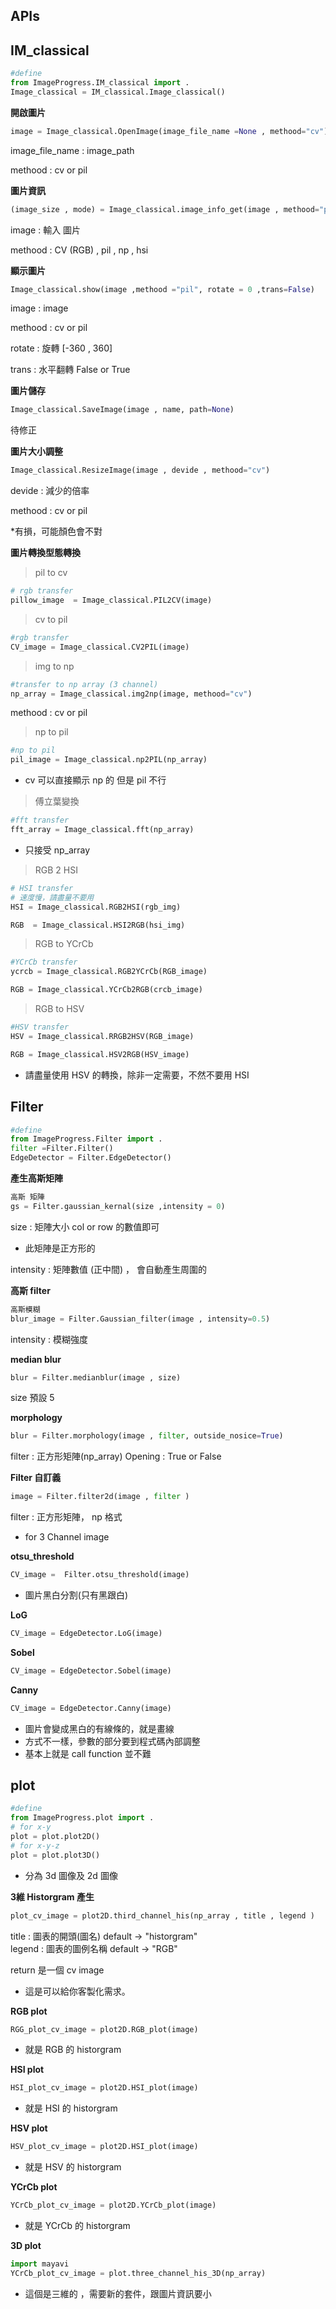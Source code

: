 ## APIs

## IM_classical

```python 
#define
from ImageProgress.IM_classical import . 
Image_classical = IM_classical.Image_classical()
```

**開啟圖片**
```python
image = Image_classical.OpenImage(image_file_name =None , methood="cv")
```
image_file_name : image_path 

methood         : cv or pil

**圖片資訊**
```python 
(image_size , mode) = Image_classical.image_info_get(image , methood="pil")
```
image : 輸入 圖片

methood : CV (RGB) , pil , np , hsi

**顯示圖片**
```python
Image_classical.show(image ,methood ="pil", rotate = 0 ,trans=False)
```
image : image 

methood : cv or pil 

rotate : 旋轉 [-360 , 360]

trans : 水平翻轉 False or True


**圖片儲存**
```python
Image_classical.SaveImage(image , name, path=None)
```
待修正

**圖片大小調整**
```python
Image_classical.ResizeImage(image , devide , methood="cv")
```
devide : 減少的倍率

methood : cv or pil 

*有損，可能顏色會不對

**圖片轉換型態轉換**

> pil to cv
```python
# rgb transfer
pillow_image  = Image_classical.PIL2CV(image)
```

> cv to pil
```python
#rgb transfer
CV_image = Image_classical.CV2PIL(image)
```

> img to np 
```python
#transfer to np array (3 channel)
np_array = Image_classical.img2np(image, methood="cv")
```
methood : cv or pil


> np to pil 
```python
#np to pil 
pil_image = Image_classical.np2PIL(np_array)
```
* cv 可以直接顯示 np 的 但是 pil 不行

> 傅立葉變換
```python
#fft transfer  
fft_array = Image_classical.fft(np_array)
```
* 只接受 np_array

> RGB 2 HSI
```python
# HSI transfer  
# 速度慢，請盡量不要用
HSI = Image_classical.RGB2HSI(rgb_img)

RGB  = Image_classical.HSI2RGB(hsi_img)
```

> RGB to YCrCb
```python
#YCrCb transfer 
ycrcb = Image_classical.RGB2YCrCb(RGB_image)

RGB = Image_classical.YCrCb2RGB(crcb_image)
```

> RGB to HSV
```python
#HSV transfer 
HSV = Image_classical.RRGB2HSV(RGB_image)

RGB = Image_classical.HSV2RGB(HSV_image)
```
* 請盡量使用 HSV 的轉換，除非一定需要，不然不要用 HSI

## Filter

```python
#define
from ImageProgress.Filter import . 
filter =Filter.Filter()
EdgeDetector = Filter.EdgeDetector()
```

**產生高斯矩陣**
```python
高斯 矩陣
gs = Filter.gaussian_kernal(size ,intensity = 0)
```
size : 矩陣大小 col or row 的數值即可
* 此矩陣是正方形的
  
intensity : 矩陣數值 (正中間) ， 會自動產生周圍的

**高斯 filter**
```python
高斯模糊
blur_image = Filter.Gaussian_filter(image , intensity=0.5)
```
intensity : 模糊強度

**median blur**
```python
blur = Filter.medianblur(image , size)
```
size 預設 5 

**morphology**
```python
blur = Filter.morphology(image , filter, outside_nosice=True)
```
filter : 正方形矩陣(np_array)
Opening : True or False


**Filter 自訂義**
```python
image = Filter.filter2d(image , filter )
```
filter : 正方形矩陣， np 格式
* for 3 Channel image
  
**otsu_threshold**
```python
CV_image =  Filter.otsu_threshold(image)
```
* 圖片黑白分割(只有黑跟白)

**LoG**
```python
CV_image = EdgeDetector.LoG(image)
```
**Sobel**
```python
CV_image = EdgeDetector.Sobel(image)
```
**Canny**
```python
CV_image = EdgeDetector.Canny(image)
```
* 圖片會變成黑白的有線條的，就是畫線 
* 方式不一樣，參數的部分要到程式碼內部調整
* 基本上就是 call function 並不難



## plot 

```python
#define
from ImageProgress.plot import . 
# for x-y 
plot = plot.plot2D()
# for x-y-z
plot = plot.plot3D()
```
* 分為 3d 圖像及 2d 圖像
  
**3維 Historgram 產生**
```python
plot_cv_image = plot2D.third_channel_his(np_array , title , legend )
```
title : 圖表的開頭(圖名) default -> "historgram"  
legend : 圖表的圖例名稱 default -> "RGB"

return 是一個 cv image 

* 這是可以給你客製化需求。

**RGB plot**
```python  
RGG_plot_cv_image = plot2D.RGB_plot(image)
```
* 就是 RGB 的 historgram 

**HSI plot**
```python  
HSI_plot_cv_image = plot2D.HSI_plot(image)
```
* 就是 HSI 的 historgram 

**HSV plot**
```python  
HSV_plot_cv_image = plot2D.HSI_plot(image)
```
* 就是 HSV 的 historgram 

**YCrCb plot**
```python
YCrCb_plot_cv_image = plot2D.YCrCb_plot(image)
```
* 就是 YCrCb 的 historgram 


**3D plot**
```python
import mayavi
YCrCb_plot_cv_image = plot.three_channel_his_3D(np_array)
```
* 這個是三維的 ，需要新的套件，跟圖片資訊要小
